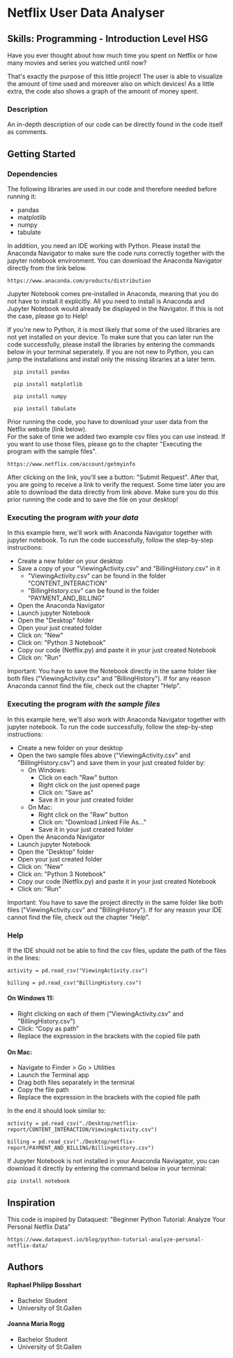 # Netflix User Data Analyser
## Skills: Programming - Introduction Level HSG

Have you ever thought about how much time you spent on Netflix or how many movies and series you watched until now? 

That's exactly the purpose of this little project! The user is able to visualize the amount of time used and moreover also on which devices! As a little extra, the code also shows a graph of the amount of money spent.

### Description

An in-depth description of our code can be directly found in the code itself as comments.

## Getting Started

### Dependencies

The following libraries are used in our code and therefore needed before running it:
* pandas
* matplotlib
* numpy
* tabulate

In addition, you need an IDE working with Python. Please install the Anaconda Navigator to make sure the code runs correctly together with the jupyter notebook environment. You can download the Anaconda Navigator directly from the link below. 
```
https://www.anaconda.com/products/distribution
```
Jupyter Notebook comes pre-installed in Anaconda, meaning that you do not have to install it explicitly. All you need to install is Anaconda and Jupyter Notebook would already be displayed in the Navigator. If this is not the case, please go to Help!

If you're new to Python, it is most likely that some of the used libraries are not yet installed on your device. 
To make sure that you can later run the code successfully, please install the libraries by entering the commands below in your terminal seperately. If you are not new to Python, you can jump the installations and install only the missing libraries at a later term.
```
  pip install pandas
```
```
  pip install matplotlib
```
```
  pip install numpy
```
```
  pip install tabulate
```

Prior running the code, you have to download your user data from the Netflix website (link below). <br /> For the sake of time we added two example csv files you can use instead. If you want to use those files, please go to the chapter "Executing the program with the sample files".

```
https://www.netflix.com/account/getmyinfo
```
After clicking on the link, you'll see a button: "Submit Request". After that, you are going to receive a link to verify the request. Some time later you are able to download the data directly from link above. Make sure you do this prior running the code and to save the file on your desktop! 

### Executing the program *with your data*
In this example here, we'll work with Anaconda Navigator together with jupyter notebook.
To run the code successfully, follow the step-by-step instructions:
* Create a new folder on your desktop
* Save a copy of your "ViewingActivity.csv" and "BillingHistory.csv" in it
     * "ViewingActivity.csv" can be found in the folder "CONTENT_INTERACTION"
     * "BillingHistory.csv" can be found in the folder "PAYMENT_AND_BILLING"
* Open the Anaconda Navigator
* Launch jupyter Notebook
* Open the "Desktop" folder
* Open your just created folder
* Click on: "New"
* Click on: "Python 3 Notebook"
* Copy our code (Netflix.py) and paste it in your just created Notebook
* Click on: "Run"

Important: You have to save the Notebook directly in the same folder like both files ("ViewingActivity.csv" and "BillingHistory"). If for any reason Anaconda cannot find the file, check out the chapter "Help".  

### Executing the program *with the sample files*
In this example here, we'll also work with Anaconda Navigator together with jupyter notebook.
To run the code successfully, follow the step-by-step instructions:
* Create a new folder on your desktop
* Open the two sample files above ("ViewingActivity.csv" and "BillingHistory.csv") and save them in your just created folder by:
     * On Windows:
        * Click on each "Raw" button
        * Right click on the just opened page
        * Click on: "Save as"
        * Save it in your just created folder
     * On Mac:
        * Right click on the "Raw" button
        * Click on: "Download Linked File As..."
        * Save it in your just created folder
* Open the Anaconda Navigator
* Launch jupyter Notebook
* Open the "Desktop" folder
* Open your just created folder
* Click on: "New"
* Click on: "Python 3 Notebook"
* Copy our code (Netflix.py) and paste it in your just created Notebook
* Click on: "Run"

Important: You have to save the project directly in the same folder like both files ("ViewingActivity.csv" and "BillingHistory"). If for any reason your IDE cannot find the file, check out the chapter "Help".  

### Help

If the IDE should not be able to find the csv files, update the path of the files in the lines:

```
activity = pd.read_csv("ViewingActivity.csv")
```
```
billing = pd.read_csv("BillingHistory.csv")
```
#### On Windows 11:
* Right clicking on each of them ("ViewingActivity.csv" and "BillingHistory.csv")
* Click: “Copy as path”
* Replace the expression in the brackets with the copied file path

#### On Mac:
* Navigate to Finder > Go > Utilities
* Launch the Terminal app
* Drag both files separately in the terminal
* Copy the file path
* Replace the expression in the brackets with the copied file path

In the end it should look similar to: 
```
activity = pd.read_csv("./Desktop/netflix-report/CONTENT_INTERACTION/ViewingActivity.csv")
```
```
billing = pd.read_csv("./Desktop/netflix-report/PAYMENT_AND_BILLING/BillingHistory.csv")
```
If Jupyter Notebook is not installed in your Anaconda Naviagator, you can download it directly by entering the command below in your terminal:
```
pip install notebook
```
## Inspiration
This code is inspired by Dataquest: "Beginner Python Tutorial: Analyze Your Personal Netflix Data" 

```
https://www.dataquest.io/blog/python-tutorial-analyze-personal-netflix-data/
```
## Authors

#### Raphael Philipp Bosshart 
* Bachelor Student
* University of St.Gallen 

#### Joanna Maria Rogg 
* Bachelor Student
* University of St.Gallen

